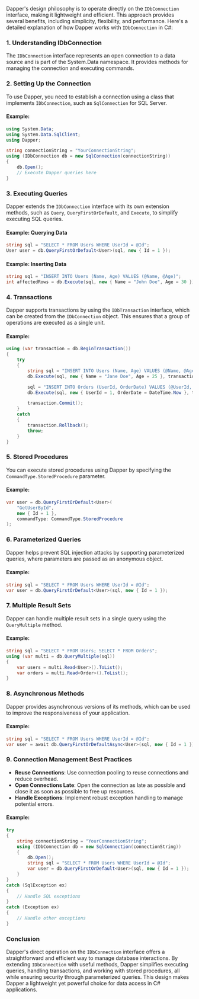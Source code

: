 Dapper's design philosophy is to operate directly on the `IDbConnection` interface, making it lightweight and efficient. This approach provides several benefits, including simplicity, flexibility, and performance. Here's a detailed explanation of how Dapper works with `IDbConnection` in C#:

### 1. Understanding IDbConnection
The `IDbConnection` interface represents an open connection to a data source and is part of the System.Data namespace. It provides methods for managing the connection and executing commands.

### 2. Setting Up the Connection
To use Dapper, you need to establish a connection using a class that implements `IDbConnection`, such as `SqlConnection` for SQL Server.

#### Example:
```csharp
using System.Data;
using System.Data.SqlClient;
using Dapper;

string connectionString = "YourConnectionString";
using (IDbConnection db = new SqlConnection(connectionString))
{
    db.Open();
    // Execute Dapper queries here
}
```

### 3. Executing Queries
Dapper extends the `IDbConnection` interface with its own extension methods, such as `Query`, `QueryFirstOrDefault`, and `Execute`, to simplify executing SQL queries.

#### Example: Querying Data
```csharp
string sql = "SELECT * FROM Users WHERE UserId = @Id";
User user = db.QueryFirstOrDefault<User>(sql, new { Id = 1 });
```

#### Example: Inserting Data
```csharp
string sql = "INSERT INTO Users (Name, Age) VALUES (@Name, @Age)";
int affectedRows = db.Execute(sql, new { Name = "John Doe", Age = 30 });
```

### 4. Transactions
Dapper supports transactions by using the `IDbTransaction` interface, which can be created from the `IDbConnection` object. This ensures that a group of operations are executed as a single unit.

#### Example:
```csharp
using (var transaction = db.BeginTransaction())
{
    try
    {
        string sql = "INSERT INTO Users (Name, Age) VALUES (@Name, @Age)";
        db.Execute(sql, new { Name = "Jane Doe", Age = 25 }, transaction);

        sql = "INSERT INTO Orders (UserId, OrderDate) VALUES (@UserId, @OrderDate)";
        db.Execute(sql, new { UserId = 1, OrderDate = DateTime.Now }, transaction);

        transaction.Commit();
    }
    catch
    {
        transaction.Rollback();
        throw;
    }
}
```

### 5. Stored Procedures
You can execute stored procedures using Dapper by specifying the `CommandType.StoredProcedure` parameter.

#### Example:
```csharp
var user = db.QueryFirstOrDefault<User>(
    "GetUserById",
    new { Id = 1 },
    commandType: CommandType.StoredProcedure
);
```

### 6. Parameterized Queries
Dapper helps prevent SQL injection attacks by supporting parameterized queries, where parameters are passed as an anonymous object.

#### Example:
```csharp
string sql = "SELECT * FROM Users WHERE UserId = @Id";
var user = db.QueryFirstOrDefault<User>(sql, new { Id = 1 });
```

### 7. Multiple Result Sets
Dapper can handle multiple result sets in a single query using the `QueryMultiple` method.

#### Example:
```csharp
string sql = "SELECT * FROM Users; SELECT * FROM Orders";
using (var multi = db.QueryMultiple(sql))
{
    var users = multi.Read<User>().ToList();
    var orders = multi.Read<Order>().ToList();
}
```

### 8. Asynchronous Methods
Dapper provides asynchronous versions of its methods, which can be used to improve the responsiveness of your application.

#### Example:
```csharp
string sql = "SELECT * FROM Users WHERE UserId = @Id";
var user = await db.QueryFirstOrDefaultAsync<User>(sql, new { Id = 1 });
```

### 9. Connection Management Best Practices
- **Reuse Connections**: Use connection pooling to reuse connections and reduce overhead.
- **Open Connections Late**: Open the connection as late as possible and close it as soon as possible to free up resources.
- **Handle Exceptions**: Implement robust exception handling to manage potential errors.

#### Example:
```csharp
try
{
    string connectionString = "YourConnectionString";
    using (IDbConnection db = new SqlConnection(connectionString))
    {
        db.Open();
        string sql = "SELECT * FROM Users WHERE UserId = @Id";
        var user = db.QueryFirstOrDefault<User>(sql, new { Id = 1 });
    }
}
catch (SqlException ex)
{
    // Handle SQL exceptions
}
catch (Exception ex)
{
    // Handle other exceptions
}
```

### Conclusion

Dapper's direct operation on the `IDbConnection` interface offers a straightforward and efficient way to manage database interactions. By extending `IDbConnection` with useful methods, Dapper simplifies executing queries, handling transactions, and working with stored procedures, all while ensuring security through parameterized queries. This design makes Dapper a lightweight yet powerful choice for data access in C# applications.
